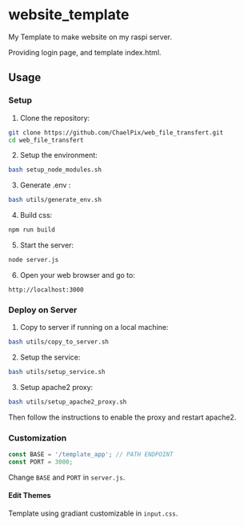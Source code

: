 # website_template
My Template to make website on my raspi server.

Providing login page, and template index.html.

## Usage

### Setup

1. Clone the repository:
```bash
git clone https://github.com/ChaelPix/web_file_transfert.git
cd web_file_transfert
```

2. Setup the environment:
```bash
bash setup_node_modules.sh
```

3. Generate .env :
```bash
bash utils/generate_env.sh
```

4. Build css:
```bash
npm run build
```

5. Start the server:
```bash
node server.js
```

6. Open your web browser and go to:
```
http://localhost:3000
```

### Deploy on Server

1. Copy to server if running on a local machine:
```bash
bash utils/copy_to_server.sh
```

2. Setup the service:
```bash
bash utils/setup_service.sh
```

3. Setup apache2 proxy:
```bash
bash utils/setup_apache2_proxy.sh
```
Then follow the instructions to enable the proxy and restart apache2.

### Customization

```js
const BASE = '/template_app'; // PATH ENDPOINT
const PORT = 3000;
```
Change `BASE` and `PORT` in `server.js`.

#### Edit Themes

Template using gradiant customizable in `input.css`.


